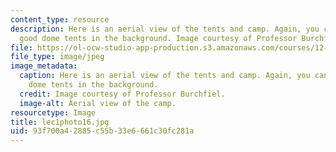 ```yaml
---
content_type: resource
description: Here is an aerial view of the tents and camp. Again, you can see the
  good dome tents in the background. Image courtesy of Professor Burchfiel.
file: https://ol-ocw-studio-app-production.s3.amazonaws.com/courses/12-114-field-geology-i-fall-2005/93f700a42885c55b33e6661c30fc281a_lec1photo16.jpg
file_type: image/jpeg
image_metadata:
  caption: Here is an aerial view of the tents and camp. Again, you can see the good
    dome tents in the background.
  credit: Image courtesy of Professor Burchfiel.
  image-alt: Aerial view of the camp.
resourcetype: Image
title: lec1photo16.jpg
uid: 93f700a4-2885-c55b-33e6-661c30fc281a
---
```

